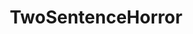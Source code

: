 ---
title: TwoSentenceHorror
crosslinks:
- nosleep
- shortscarystories
- youtubefactsbot
- AskReddit
- Petrifyingpoetry
- BensTerribleFate
- funny
- memes
- fifthworldproblems
- Wholesomenosleep
- TrueScaryStories
- MassdropBot
- youtubot
- armenia
- wholesomemes
- shittynosleep
- Showerthoughts
- ImaginaryLeviathans
- shortscarystoriesooc
- SCP
---